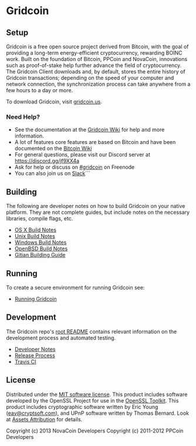 Gridcoin
=============

Setup
---------------------
Gridcoin is a free open source project derived from Bitcoin, with
the goal of providing a long-term energy-efficient cryptocurrency, rewarding BOINC work.
Built on the foundation of Bitcoin, PPCoin and NovaCoin, innovations such as proof-of-stake
help further advance the field of cryptocurrency. The Gridcoin Client downloads and, by default, stores the entire history of Gridcoin transactions; depending on the speed of your computer and network connection, the synchronization process can take anywhere from a few hours to a day or more.

To download Gridcoin, visit [gridcoin.us](https://gridcoin.us).

### Need Help?

* See the documentation at the [Gridcoin Wiki](https://wiki.gridcoin.us/Main_Page)
for help and more information.
* A lot of features core features are based on Bitcoin and have been documented on the [Bitcoin Wiki](https://en.bitcoin.it/wiki/Main_Page)
* For general questions, please visit our Discord server at https://discord.gg/jf9XX4a
* Ask for help or discuss on [#gridcoin](https://webchat.freenode.net?channels=gridcoin) on Freenode
* You can also join us on [Slack](https://join.slack.com/t/teamgridcoin/shared_invite/enQtMjk2NTI4MzAwMzg0LTE4N2I3ZWZjYWJlZGM1Zjg3MTUyMDhiN2M5NmRmZTA2NDA0ZmY1ZTFmOGM3ZGU2YTBkOTdhNTk2ZjkzMGZkODY/)```

Building
---------------------
The following are developer notes on how to build Gridcoin on your native platform. They are not complete guides, but include notes on the necessary libraries, compile flags, etc.

- [OS X Build Notes](build-macos.md)
- [Unix Build Notes](build-unix.md)
- [Windows Build Notes](build-windows.md)
- [OpenBSD Build Notes](build-openbsd.md)
- [Gitian Building Guide](gitian-building.md)

Running
-------
To create a secure environment for running Gridcoin see:

- [Running Gridcoin](running.md)

Development
---------------------
The Gridcoin repo's [root README](/README.md) contains relevant information on the development process and automated testing.

- [Developer Notes](coding.txt)
- [Release Process](release-process.md)
- [Travis CI](travis-ci.md)

License
---------------------
Distributed under the [MIT software license](/COPYING). 
This product includes software developed by the OpenSSL Project for use in the [OpenSSL Toolkit](https://www.openssl.org/). This product includes
cryptographic software written by Eric Young ([eay@cryptsoft.com](mailto:eay@cryptsoft.com)), and UPnP software written by Thomas Bernard. 
Look at [Assets Attribution](assets-attribution.md) for details.

Copyright (c) 2013 NovaCoin Developers
Copyright (c) 2011-2012 PPCoin Developers
